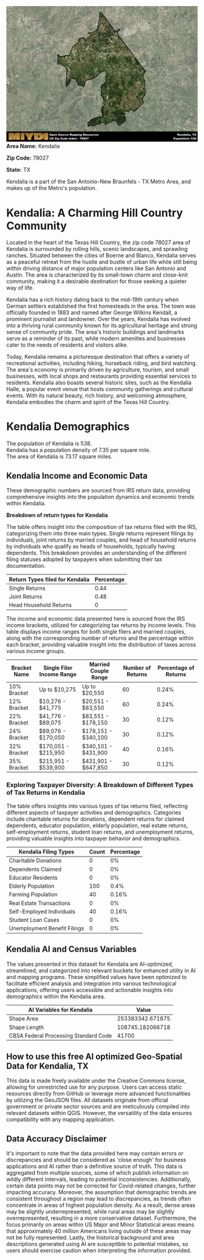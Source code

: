 ![Image Alt Text](../_images/78027.png)
**Area Name:** Kendalia

**Zip Code:** 78027

**State:** TX

Kendalia is a part of the San Antonio-New Braunfels - TX Metro Area, and makes up  of the Metro's population.  

# Kendalia: A Charming Hill Country Community

Located in the heart of the Texas Hill Country, the zip code 78027 area of Kendalia is surrounded by rolling hills, scenic landscapes, and sprawling ranches. Situated between the cities of Boerne and Blanco, Kendalia serves as a peaceful retreat from the hustle and bustle of urban life while still being within driving distance of major population centers like San Antonio and Austin. The area is characterized by its small-town charm and close-knit community, making it a desirable destination for those seeking a quieter way of life.

Kendalia has a rich history dating back to the mid-19th century when German settlers established the first homesteads in the area. The town was officially founded in 1883 and named after George Wilkins Kendall, a prominent journalist and landowner. Over the years, Kendalia has evolved into a thriving rural community known for its agricultural heritage and strong sense of community pride. The area's historic buildings and landmarks serve as a reminder of its past, while modern amenities and businesses cater to the needs of residents and visitors alike.

Today, Kendalia remains a picturesque destination that offers a variety of recreational activities, including hiking, horseback riding, and bird watching. The area's economy is primarily driven by agriculture, tourism, and small businesses, with local shops and restaurants providing essential services to residents. Kendalia also boasts several historic sites, such as the Kendalia Halle, a popular event venue that hosts community gatherings and cultural events. With its natural beauty, rich history, and welcoming atmosphere, Kendalia embodies the charm and spirit of the Texas Hill Country.

# Kendalia Demographics

The population of Kendalia is 538.  
Kendalia has a population density of 7.35 per square mile.  
The area of Kendalia is 73.17 square miles.  

## Kendalia Income and Economic Data

These demographic numbers are sourced from IRS return data, providing comprehensive insights into the population dynamics and economic trends within Kendalia.

**Breakdown of return types for Kendalia**

The table offers insight into the composition of tax returns filed with the IRS, categorizing them into three main types. Single returns represent filings by individuals, joint returns by married couples, and head of household returns by individuals who qualify as heads of households, typically having dependents. This breakdown provides an understanding of the different filing statuses adopted by taxpayers when submitting their tax documentation.

| Return Types filed for Kendalia                              | Percentage          |
|----------------------------------------------------------|---------------------|
| Single Returns                                            | 0.44 |
| Joint Returns                                             | 0.48 |
| Head Household Returns                                    | 0 |

The income and economic data presented here is sourced from the IRS income brackets, utilized for categorizing tax returns by income levels. This table displays income ranges for both single filers and married couples, along with the corresponding number of returns and the percentage within each bracket, providing valuable insight into the distribution of taxes across various income groups.

| Bracket Name       | Single Filer Income Range | Married Couple Range | Number of Returns | Percentage of Returns |
|--------------------|----------------------------|----------------------|-------------------|-----------------------|
| 10% Bracket        | Up to $10,275              | Up to $20,550        | 60 | 0.24% |
| 12% Bracket        | $10,276 - $41,775          | $20,551 - $83,550    | 60 | 0.24% |
| 22% Bracket        | $41,776 - $89,075          | $83,551 - $178,150   | 30 | 0.12% |
| 24% Bracket        | $89,076 - $170,050         | $178,151 - $340,100  | 30 | 0.12% |
| 32% Bracket        | $170,051 - $215,950        | $340,101 - $431,900  | 40 | 0.16% |
| 35% Bracket        | $215,951 - $539,900        | $431,901 - $647,850  | 30 | 0.12% |

### Exploring Taxpayer Diversity: A Breakdown of Different Types of Tax Returns in Kendalia

The table offers insights into various types of tax returns filed, reflecting different aspects of taxpayer activities and demographics. Categories include charitable returns for donations, dependent returns for claimed dependents, educator population, elderly population, real estate returns, self-employment returns, student loan returns, and unemployment returns, providing valuable insights into taxpayer behavior and demographics.

| Kendalia Filing Types                    | Count | Percentage |
|--------------------------------------|-------|------------|
| Charitable Donations                 | 0 | 0% |
| Dependents Claimed                   | 0 | 0% |
| Educator Residents                   | 0 | 0% |
| Elderly Population                   | 100 | 0.4% |
| Farming Population                   | 40 | 0.16% |
| Real Estate Transactions             | 0 | 0% |
| Self-Employed Individuals            | 40 | 0.16% |
| Student Loan Cases                   | 0 | 0% |
| Unemployment Benefit Filings         | 0 | 0% |

## Kendalia AI and Census Variables

The values presented in this dataset for Kendalia are AI-optimized, streamlined, and categorized into relevant buckets for enhanced utility in AI and mapping programs. These simplified values have been optimized to facilitate efficient analysis and integration into various technological applications, offering users accessible and actionable insights into demographics within the Kendalia area.

| AI Variables for Kendalia | Value |
|-------------|-------|
| Shape Area | 253383342.671875 |
| Shape Length | 108745.182066718 |
| CBSA Federal Processing Standard Code | 41700 |

## How to use this free AI optimized Geo-Spatial Data for Kendalia, TX

This data is made freely available under the Creative Commons license, allowing for unrestricted use for any purpose. Users can access static resources directly from GitHub or leverage more advanced functionalities by utilizing the GeoJSON files. All datasets originate from official government or private sector sources and are meticulously compiled into relevant datasets within QGIS. However, the versatility of the data ensures compatibility with any mapping application.

## Data Accuracy Disclaimer
It's important to note that the data provided here may contain errors or discrepancies and should be considered as 'close enough' for business applications and AI rather than a definitive source of truth. This data is aggregated from multiple sources, some of which publish information on wildly different intervals, leading to potential inconsistencies. Additionally, certain data points may not be corrected for Covid-related changes, further impacting accuracy. Moreover, the assumption that demographic trends are consistent throughout a region may lead to discrepancies, as trends often concentrate in areas of highest population density. As a result, dense areas may be slightly underrepresented, while rural areas may be slightly overrepresented, resulting in a more conservative dataset. Furthermore, the focus primarily on areas within US Major and Minor Statistical areas means that approximately 40 million Americans living outside of these areas may not be fully represented. Lastly, the historical background and area descriptions generated using AI are susceptible to potential mistakes, so users should exercise caution when interpreting the information provided.
